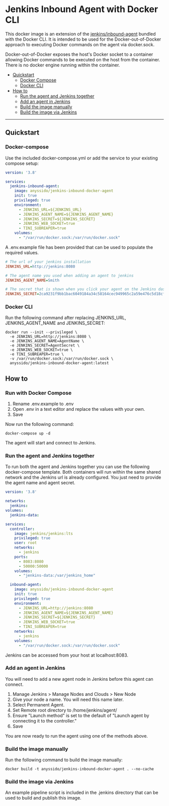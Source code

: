 # Jenkins Inbound Agent with Docker CLI

This docker image is an extension of the [jenkins/inbound-agent](https://hub.docker.com/r/jenkins/inbound-agent) bundled with the Docker CLI. It is intended to be used for the Docker-out-of-Docker approach to executing Docker commands on the agent via docker.sock.

Docker-out-of-Docker exposes the host's Docker socket to a container allowing Docker commands to be executed on the host from the container. There is no docker engine running within the container.

- [Quickstart](#quickstart)
  - [Docker Compose](#docker-compose)
  - [Docker CLI](#docker-cli)
- [How to](#how-to)
  - [Run the agent and Jenkins together](#run-the-agent-and-jenkins-together)
  - [Add an agent in Jenkins](#add-an-agent-in-jenkins)
  - [Build the image manually](#build-the-image-manually)
  - [Build the image via Jenkins](#build-the-image-via-jenkins)

---

## Quickstart

### Docker-compose

Use the included docker-compose.yml or add the service to your existing compose setup:

```yml
version: '3.8'

services:
  jenkins-inbound-agent:
    image: anyssido/jenkins-inbound-docker-agent
    init: true
    privileged: true
    environment:
      - JENKINS_URL=${JENKINS_URL}
      - JENKINS_AGENT_NAME=${JENKINS_AGENT_NAME}
      - JENKINS_SECRET=${JENKINS_SECRET}
      - JENKINS_WEB_SOCKET=true
      - TINI_SUBREAPER=true
    volumes:
      - "/var/run/docker.sock:/var/run/docker.sock"
```

A .env.example file has been provided that can be used to populate the required values.

```ini
# The url of your jenkins installation
JENKINS_URL=http://jenkins:8080

# The agent name you used when adding an agent to jenkins
JENKINS_AGENT_NAME=Smith

# The secret that is shown when you click your agent on the Jenkins dashboard
JENKINS_SECRET=2ca9231f9bb1bac6049184a34c58164cec949965c2a59e476c5d18cf905ab4f6
```

### Docker CLI

Run the following command after replacing JENKINS_URL, JENKINS_AGENT_NAME and JENKINS_SECRET:

```console
docker run --init --privileged \
  -e JENKINS_URL=http://jenkins:8080 \
  -e JENKINS_AGENT_NAME=AgentName \
  -e JENKINS_SECRET=AgentSecret \
  -e JENKINS_WEB_SOCKET=true \
  -e TINI_SUBREAPER=true \
  -v /var/run/docker.sock:/var/run/docker.sock \
  anyssido/jenkins-inbound-docker-agent:latest
```

## How to

### Run with Docker Compose

1. Rename .env.example to .env
2. Open .env in a text editor and replace the values with your own.
3. Save

Now run the following command:

```
docker-compose up -d
```

The agent will start and connect to Jenkins.

### Run the agent and Jenkins together

To run both the agent and Jenkins together you can use the following docker-compose template. Both containers will run within the same shared network and the Jenkins url is already configured. You just need to provide the agent name and agent secret.

```yml
version: '3.8'

networks:
  jenkins:
volumes:
  jenkins-data:

services:
  controller:
    image: jenkins/jenkins:lts
    privileged: true
    user: root
    networks:
      - jenkins
    ports:
      - 8083:8080
      - 50000:50000
    volumes:
      - "jenkins-data:/var/jenkins_home"

  inbound-agent:
    image: anyssido/jenkins-inbound-docker-agent
    init: true
    privileged: true
    environment:
      - JENKINS_URL=http://jenkins:8080
      - JENKINS_AGENT_NAME=${JENKINS_AGENT_NAME}
      - JENKINS_SECRET=${JENKINS_SECRET}
      - JENKINS_WEB_SOCKET=true
      - TINI_SUBREAPER=true
    networks:
      - jenkins
    volumes:
      - "/var/run/docker.sock:/var/run/docker.sock"
```

Jenkins can be accessed from your host at localhost:8083.

### Add an agent in Jenkins

You will need to add a new agent node in Jenkins before this agent can connect.

1. Manage Jenkins > Manage Nodes and Clouds > New Node
2. Give your node a name. You will need this name later.
3. Select Permanent Agent.
4. Set Remote root directory to /home/jenkins/agent/
5. Ensure "Launch method" is set to the default of "Launch agent by connecting it to the controller."
6. Save

You are now ready to run the agent using one of the methods above.

### Build the image manually

Run the following command to build the image manually:


```
docker build -t anyssido/jenkins-inbound-docker-agent . --no-cache
```

### Build the image via Jenkins

An example pipeline script is included in the .jenkins directory that can be used to build and publish this image.
